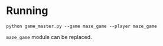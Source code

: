 # Running
```commandline
python game_master.py --game maze_game --player maze_game
```
`maze_game` module can be replaced.
